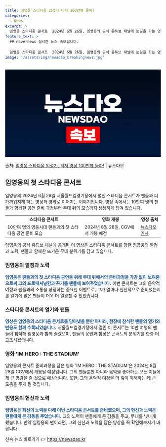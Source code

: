 ```yaml
---
title: 임영웅 스타디움 입성기 티저 100만뷰 돌파!
categories:
  - News
excerpt: >
  임영웅 스타디움 콘서트  2024년 6월 26일, 임영웅의 공식 유튜브 채널에 눈길을 끄는 영상이 공개되었습…
feature_text: >
  ## navernews 실시간 뉴스 속보입니다.

  임영웅 스타디움 콘서트  2024년 6월 26일, 임영웅의 공식 유튜브 채널에 눈길을 끄는 영상이 공개되었습…
image: '/assets/img/newsdao_breakingnews.jpg'
---
```


![뉴스다오 속보](/assets/img/newsdao_breakingnews.jpg)

<p>출처: <a href="https://newsdao.kr/4655" rel="dofollow">임영웅 스타디움 입성기, 티저 영상 100만뷰 돌파!</a> | 뉴스다오</p>

<h2 data-ke-size="size26">임영웅의 첫 스타디움 콘서트</h2>
임영웅의 2024년 6월 26일 서울월드컵경기장에서 펼친 스타디움 콘서트가 팬들과 더 가까워지게 하는 영상과 영화로 이어지는 이야기입니다. 영상 속에서는 10만여 명의 팬들과 함께한 공연 준비 과정부터 무대 뒤의 모습까지 생생하게 담겨 있습니다.

<table>
  <tr>
    <td style="text-align: center; height: 17px;"><b>스타디움 콘서트</b></td>
    <td style="text-align: center; height: 17px;"><b>영화 개봉</b></td>
    <td style="text-align: center; height: 17px;"><b>영상 출처</b></td>
  </tr>
  <tr>
    <td>10만여 명의 영웅시대 팬들과의 첫 스타디움 공연 준비 모습</td>
    <td>2024년 8월 28일, CGV에서 개봉 예정</td>
    <td><a href="https://newsdao.kr/4655">뉴스다오 기사</a></td>
  </tr>
</table>

<p data-ke-size="size16">임영웅의 공식 유튜브 채널에 공개된 이 영상은 스타디움 콘서트를 향한 임영웅의 열정과 노력, 팬들과 함께한 뜨거운 무대 분위기를 담고 있습니다.</p>

<h3 data-ke-size="size24">임영웅의 열정과 노력</h3>
<b><span style="color: #1a5490;">임영웅은 팬들과의 첫 스타디움 공연을 위해 무대 뒤에서의 준비과정을 가감 없이 보여줌으로써 그의 프로페셔널함과 끈기를 팬들에 보여주었습니다.</span></b> 이번 콘서트는 그의 음악적 여정과 팬들과의 소통을 상징하는 중요한 이벤트로, 그가 얼마나 헌신적으로 준비했는지를 알기에 많은 팬들이 더욱 더 열광할 수 있었습니다.

<h3 data-ke-size="size24">스타디움 콘서트의 열기와 팬들</h3>
<b><span style="color: #1a5490;">영상은 임영웅의 스타디움 콘서트를 담아냈을 뿐만 아니라, 현장에 참석한 팬들의 열기와 반응도 함께 수록되었습니다.</span></b> 서울월드컵경기장에서 열린 이 콘서트는 10만 여명의 팬들이 참석해 임영웅과 함께 즐겼으며, 팬들의 응원과 함성은 콘서트의 분위기를 한층 더 고조시켰습니다.

<h3 data-ke-size="size24">영화 'IM HERO : THE STADIUM'</h3>
임영웅의 콘서트 준비과정을 담은 영화 'IM HERO : THE STADIUM'은 2024년 8월 28일 CGV에서 개봉될 예정입니다. 그의 팬들뿐만 아니라 음악을 좋아하는 모든 이들에게 큰 영감을 줄 것으로 예상됩니다. 또한, 그의 음악적 여정을 더 깊이 이해하는 데 큰 도움을 주게 될 것입니다.

<h3 data-ke-size="size24">임영웅의 헌신과 노력</h3>
<b><span style="color: #1a5490;">임영웅은 최선의 노력을 다해 이번 스타디움 콘서트를 준비했으며, 그의 헌신과 노력은 팬들에게 큰 감동을 주었습니다.</span></b> 그의 노력이 팬들에게 큰 감동을 주고, 무대를 빛나게 했습니다. 만약 임영웅의 팬이라면, 그의 헌신과 노력을 담은 영상을 꼭 확인해보시기 바랍니다.

<p data-ke-size="size16"></p> 

신속 뉴스 바로가기 👉 <a href="https://newsdao.kr" rel="dofollow">https://newsdao.kr</a>



